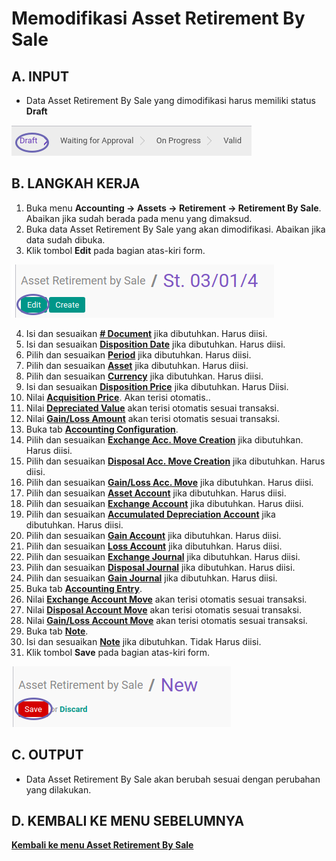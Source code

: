 # Memodifikasi Asset Retirement By Sale

## A. INPUT

* Data Asset Retirement By Sale yang dimodifikasi harus memiliki status **Draft**

![](../../img/asset-retirement-sale/status-draft.png)

## B. LANGKAH KERJA

1. Buka menu **Accounting -> Assets -> Retirement -> Retirement By Sale**. Abaikan jika sudah berada pada menu yang dimaksud.
2. Buka data Asset Retirement By Sale yang akan dimodifikasi. Abaikan jika data sudah dibuka.
3. Klik tombol **Edit** pada bagian atas-kiri form.

![](../../img/asset-retirement-sale/tombol-edit.png)

4. Isi dan sesuaikan **[# Document](./penjelasan.md#field-document)** jika dibutuhkan. Harus diisi.
5. Isi dan sesuaikan **[Disposition Date](./penjelasan.md#field-date)** jika dibutuhkan. Harus diisi.
6. Pilih dan sesuaikan **[Period](./penjelasan.md#field-period)** jika dibutuhkan. Harus diisi.
7. Pilih dan sesuaikan **[Asset](./penjelasan.md#field-asset)** jika dibutuhkan. Harus diisi.
8. Pilih dan sesuaikan **[Currency](./penjelasan.md#field-currency)** jika dibutuhkan. Harus diisi.
9. Isi dan sesuaikan **[Disposition Price](./penjelasan.md#field-disposition-price)** jika dibutuhkan. Harus Diisi.
10. Nilai **[Acquisition Price](./penjelasan.md#field-acquisition-price)**. Akan terisi otomatis..
11. Nilai **[Depreciated Value](./penjelasan.md#field-depreciated-value)** akan terisi otomatis sesuai transaksi.
12. Nilai **[Gain/Loss Amount](./penjelasan.md#field-gain-loss-amount)** akan terisi otomatis sesuai transaksi.
13. Buka tab **[Accounting Configuration](./penjelasan.md#tab-accounting-configuration)**.
14. Pilih dan sesuaikan **[Exchange Acc. Move Creation](./penjelasan.md#field-exchange-acc-move-creation)** jika dibutuhkan. Harus diisi.
15. Pilih dan sesuaikan **[Disposal Acc. Move Creation](./penjelasan.md#field-disposal-acc-move-creation)** jika dibutuhkan. Harus diisi.
16. Pilih dan sesuaikan **[Gain/Loss Acc. Move](./penjelasan.md#field-gain-loss-acc-move-creation)** jika dibutuhkan. Harus diisi.
17. Pilih dan sesuaikan **[Asset Account](./penjelasan.md#field-asset-account)** jika dibutuhkan. Harus diisi.
18. Pilih dan sesuaikan **[Exchange Account](./penjelasan.md#field-exchange-account)** jika dibutuhkan. Harus diisi.
19. Pilih dan sesuaikan **[Accumulated Depreciation Account](./penjelasan.md#field-accumulated-depreciation-account)** jika dibutuhkan. Harus diisi.
20. Pilih dan sesuaikan **[Gain Account](./penjelasan.md#field-gain-account)** jika dibutuhkan. Harus diisi.
21. Pilih dan sesuaikan **[Loss Account](./penjelasan.md#field-loss-account)** jika dibutuhkan. Harus diisi.
22. Pilih dan sesuaikan **[Exchange Journal](./penjelasan.md#field-exchange-journal)** jika dibutuhkan. Harus diisi.
23. Pilih dan sesuaikan **[Disposal Journal](./penjelasan.md#field-disposal-journal)** jika dibutuhkan. Harus diisi.
24. Pilih dan sesuaikan **[Gain Journal](./penjelasan.md#field-gain-journal)** jika dibutuhkan. Harus diisi.
25. Buka tab **[Accounting Entry](./penjelasan.md#tab-tab-accounting-entry)**.
26. Nilai **[Exchange Account Move](./penjelasan.md#field-exchange-acc-move)** akan terisi otomatis sesuai transaksi.
27. Nilai **[Disposal Account Move](./penjelasan.md#field-disposal-acc-move)** akan terisi otomatis sesuai transaksi.
28. Nilai **[Gain/Loss Account Move](./penjelasan.md#field-gain-loss-acc-move)** akan terisi otomatis sesuai transaksi.
29. Buka tab **[Note](./penjelasan.md#tab-note)**.
30. Isi dan sesuaikan **[Note](./penjelasan.md#field-note)** jika dibutuhkan. Tidak Harus diisi.
31. Klik tombol **Save** pada bagian atas-kiri form.

![](../../img/asset-retirement-sale/tombol-simpan.png)

## C. OUTPUT

* Data Asset Retirement By Sale akan berubah sesuai dengan perubahan yang dilakukan.

## D. KEMBALI KE MENU SEBELUMNYA

[**Kembali ke menu Asset Retirement By Sale**](./../asset-retirement-sale.md)
